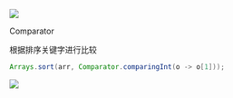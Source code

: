 









![](https://raw.githubusercontent.com/matt17du/img/main/img/20210325100057.png)















Comparator



根据排序关键字进行比较

```java
Arrays.sort(arr, Comparator.comparingInt(o -> o[1]));
```





![](https://raw.githubusercontent.com/matt17du/img/main/img/20210325092202.png)